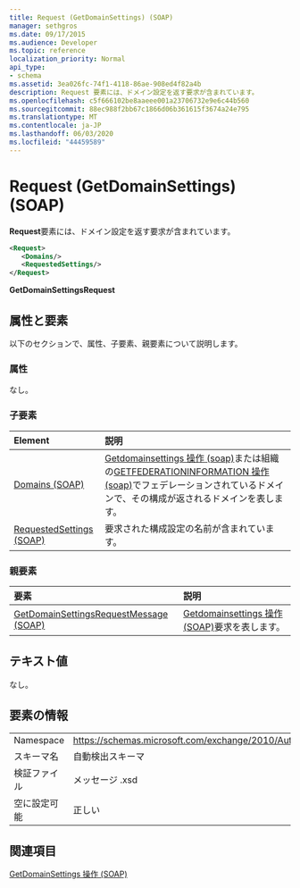 ```yaml
---
title: Request (GetDomainSettings) (SOAP)
manager: sethgros
ms.date: 09/17/2015
ms.audience: Developer
ms.topic: reference
localization_priority: Normal
api_type:
- schema
ms.assetid: 3ea026fc-74f1-4118-86ae-908ed4f82a4b
description: Request 要素には、ドメイン設定を返す要求が含まれています。
ms.openlocfilehash: c5f666102be8aaeee001a23706732e9e6c44b560
ms.sourcegitcommit: 88ec988f2bb67c1866d06b361615f3674a24e795
ms.translationtype: MT
ms.contentlocale: ja-JP
ms.lasthandoff: 06/03/2020
ms.locfileid: "44459589"
---
```

# <a name="request-getdomainsettings-soap"></a>Request (GetDomainSettings) (SOAP)

**Request**要素には、ドメイン設定を返す要求が含まれています。 
  
```xml
<Request>
   <Domains/>
   <RequestedSettings/>
</Request>
```

 **GetDomainSettingsRequest**
## <a name="attributes-and-elements"></a>属性と要素

以下のセクションで、属性、子要素、親要素について説明します。
  
### <a name="attributes"></a>属性

なし。
  
### <a name="child-elements"></a>子要素

|**Element**|**説明**|
|:-----|:-----|
|[Domains (SOAP)](domains-soap.md) <br/> |[Getdomainsettings 操作 (soap)](getdomainsettings-operation-soap.md)または組織の[GETFEDERATIONINFORMATION 操作 (soap)](getfederationinformation-operation-soap.md)でフェデレーションされているドメインで、その構成が返されるドメインを表します。  <br/> |
|[RequestedSettings (SOAP)](requestedsettings-soap.md) <br/> |要求された構成設定の名前が含まれています。  <br/> |
   
### <a name="parent-elements"></a>親要素

|**要素**|**説明**|
|:-----|:-----|
|[GetDomainSettingsRequestMessage (SOAP)](getdomainsettingsrequestmessage-soap.md) <br/> |[Getdomainsettings 操作 (SOAP)](getdomainsettings-operation-soap.md)要求を表します。  <br/> |
   
## <a name="text-value"></a>テキスト値

なし。
  
## <a name="element-information"></a>要素の情報

|||
|:-----|:-----|
|Namespace  <br/> |https://schemas.microsoft.com/exchange/2010/Autodiscover  <br/> |
|スキーマ名  <br/> |自動検出スキーマ  <br/> |
|検証ファイル  <br/> |メッセージ .xsd  <br/> |
|空に設定可能  <br/> |正しい  <br/> |
   
## <a name="see-also"></a>関連項目



[GetDomainSettings 操作 (SOAP)](getdomainsettings-operation-soap.md)

